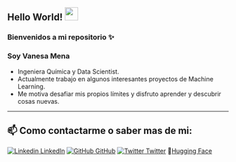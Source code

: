 
## Hello World! <img src="https://raw.githubusercontent.com/iampavangandhi/iampavangandhi/master/gifs/Hi.gif" width="30px"></h2>
### Bienvenidos a mi repositorio ✨
### Soy Vanesa Mena
- Ingeniera Química y Data Scientist.
- Actualmente trabajo en algunos interesantes proyectos de Machine Learning.
- Me motiva desafiar mis propios límites y disfruto aprender y descubrir cosas nuevas.
---
## 📫 Como contactarme o saber mas de mi: 
[![Linkedin](https://i.stack.imgur.com/gVE0j.png) LinkedIn](https://www.linkedin.com/in/laura-vanesa-mena/)   [![GitHub](https://i.stack.imgur.com/tskMh.png) GitHub](https://github.com/vanesamena)   [![Twitter](http://i.imgur.com/wWzX9uB.png) Twitter](https://twitter.com/Vanesa_Mena_)   🤗[Hugging Face](https://huggingface.co/VaneM)


